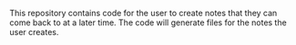 This repository contains code for the user to create notes that they can come back to at a later time. The code will generate files for the notes the user creates.
